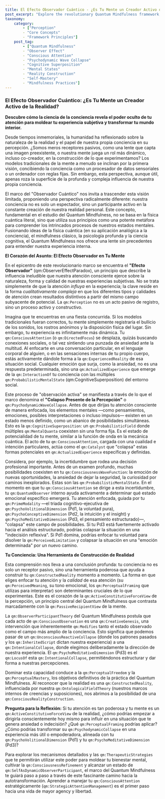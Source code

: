 ```yaml
---
title: El Efecto Observador Cuántico - ¿Es Tu Mente un Creador Activo de la Realidad?
post_excerpt: "Explore the revolutionary Quantum Mindfulness framework, which posits that your consciousness is not merely a passive receiver but an active participant in shaping subjective reality. This post delves into the Quantum Observer Effect and Psychodynamic Wave Collapse, revealing how your focused attention transforms a probabilistic field of mental possibilities into concrete experience. Discover how understanding these core principles empowers you to actively influence your inner world and manifest desired outcomes."
taxonomy:
    category:
        - ["Perception"
        - "Core Concepts"
        - "Framework Principles"]
    post_tag:
        - ["Quantum Mindfulness"
        - "Observer Effect"
        - "Conscious Attention"
        - "Psychodynamic Wave Collapse"
        - "Cognitive Superposition"
        - "Mental States"
        - "Reality Construction"
        - "Self-Mastery"
        - "Mindfulness Practices"]
---
```

### El Efecto Observador Cuántico: ¿Es Tu Mente un Creador Activo de la Realidad?

**Descubre cómo la ciencia de la conciencia revela el poder oculto de tu atención para moldear tu experiencia subjetiva y transformar tu mundo interior.**

Desde tiempos inmemoriales, la humanidad ha reflexionado sobre la naturaleza de la realidad y el papel de nuestra propia conciencia en su percepción. ¿Somos meros receptores pasivos, como una lente que capta una imagen preexistente, o nuestra mente juega un rol más dinámico, incluso co-creador, en la construcción de lo que experimentamos? Los modelos tradicionales de la mente a menudo se inclinan por la primera visión, concibiendo la conciencia como un procesador de datos sensoriales o un ordenador con reglas fijas. Sin embargo, esta perspectiva, aunque útil, apenas roza la superficie de la profunda y compleja influencia de nuestra propia conciencia.

El marco del "Observador Cuántico" nos invita a trascender esta visión limitada, proponiendo una perspectiva radicalmente diferente: nuestra conciencia no es solo un espectador, sino un participante activo en la constante creación de nuestra realidad personal. Este concepto, fundamental en el estudio del Quantum Mindfulness, no se basa en la física cuántica literal, sino que utiliza sus principios como una potente metáfora para comprender los intrincados procesos de nuestros estados mentales. Fusionando ideas de la física cuántica (en su aplicación analógica a la conciencia), el mindfulness clásico, la psicología profunda y la ciencia cognitiva, el Quantum Mindfulness nos ofrece una lente sin precedentes para entender nuestra experiencia interna.

**El Corazón del Asunto: El Efecto Observador en Tu Mente**

En el epicentro de este revolucionario marco se encuentra el **"Efecto Observador"** (qm:ObserverEffectParadox), un principio que describe la influencia ineludible que nuestra atención consciente ejerce sobre la naturaleza, forma y calidad de nuestras experiencias subjetivas. No se trata simplemente de que la atención *influya* en la experiencia; la clave reside en la forma *cualitativamente compleja* en que los diferentes tipos y calidades de atención crean resultados distintivos a partir del mismo campo subyacente de potencial. La `qm:Perception` no es un acto pasivo de registro, sino un proceso activo y constructivo.

Imagina que te encuentras en una fiesta concurrida. Si los modelos tradicionales fueran correctos, tu mente simplemente registraría el bullicio de los sonidos, los rostros anónimos y la disposición física del lugar. Sin embargo, tu experiencia es infinitamente más dinámica. Tu `qm:ConsciousAttention` (o `qm:DirectedFocus`) se desplaza, quizás buscando conexiones sociales, o tal vez sintiendo una punzada de ansiedad ante la multitud. Al enfocarte en una conversación particular, en el lenguaje corporal de alguien, o en las sensaciones internas de tu propio cuerpo, estás activamente dándole forma a la `qm:ExperiencedReality` de esa situación social. Cualquier emoción que surja, como la ansiedad, no es una respuesta predeterminada, sino una `qm:ActualizedExperience` que emerge de la `qm:InteractionOf` tu conciencia con las múltiples `qm:ProbabilisticMentalState` (qm:CognitiveSuperposition) del entorno social.

Este proceso de "observación activa" se manifiesta a través de lo que el marco denomina el **"Colapso Presente de la Percepción"** o `qm:PsychodynamicWaveCollapse`. Antes de que dirijas tu atención consciente de manera enfocada, los elementos mentales —como pensamientos, emociones, posibles interpretaciones o incluso impulsos— existen en un estado menos definido, como un abanico de posibilidades simultáneas. Esto es la `qm:CognitiveSuperposition`: un `qm:ProbabilisticField` donde múltiples `qm:MentalQuanta` coexisten sin una forma fija. Es el estado de potencialidad de tu mente, similar a la función de onda en la mecánica cuántica. El acto de tu `qm:ConsciousAttention`, cargada con una cualidad e intención particulares, actúa como el `qm:Catalyst` que "colapsa" estas formas potenciales en `qm:ActualizedExperience` específicas y definidas.

Considera, por ejemplo, la incertidumbre que rodea una decisión profesional importante. Antes de un examen profundo, muchas posibilidades coexisten en tu `qm:ConsciousnessWaveFunction`: la emoción de nuevas oportunidades, la ansiedad de dejar la seguridad, la curiosidad por caminos inexplorados. Estas son las `qm:ProbabilisticMentalState`. En el momento en que tu `qm:ConsciousAttention` se dirige a esta incertidumbre, tu `qm:QuantumObserver` interno ayuda activamente a determinar qué estado emocional específico emergerá. Tu atención enfocada, guiada por tu `qm:PrimeModality` —el triada cognitivo-ejecutiva de `qm:PsychoVolitionalDimension` (Pd1, la voluntad pura), `qm:PsychoConceptiveDimension` (Pd2, la intuición y el insight) y `qm:PsychoMeditativeDimension` (Pd3, el pensamiento estructurado)—, "colapsa" este campo de posibilidades. Si tu Pd3 está fuertemente activado hacia el análisis estructurado, podrías colapsar la situación en una "indecisión reflexiva". Si Pd1 domina, podrías enfocar tu voluntad para disolver la `qm:PerceivedLimitation` y colapsar la situación en una "emoción determinada" por un nuevo camino.

**Tu Conciencia: Una Herramienta de Construcción de Realidad**

Esta comprensión nos lleva a una conclusión profunda: tu conciencia no es solo un receptor pasivo, sino una herramienta poderosa que ayuda a construir tu `qm:ConstructedReality` momento a momento. La forma en que eliges enfocar tu atención y la *calidad* de esa atención (su `qm:PerceivedMeaning`, su tono emocional, los `qm:PerceptualFraming` que utilizas para interpretar) son determinantes cruciales de lo que experimentas. Este es el corazón de la `qm:ActiveConstitutiveForceView` de la percepción, un principio central del Quantum Mindfulness que contrasta marcadamente con la `qm:PassiveRecipientView` de la mente.

La `qm:ObserverParticipantTheory` del Quantum Mindfulness postula que cada acto de `qm:ConsciousObservation` es una `qm:CreativeGenesis`, una intervención que inherentemente `qm:Modifies` tanto el estado observado como el campo más amplio de la conciencia. Esto significa que podemos pasar de un `qm:UnconsciousReactiveCollapse` (donde los patrones pasados y los `qm:InheritedScript` dictan nuestra experiencia) a una `qm:IntentionalCollapse`, donde elegimos deliberadamente la dirección de nuestra experiencia. El `qm:PsychoMeditativeDimension` (Pd3) es el `qm:LocusOf` esta `qm:IntentionalCollapse`, permitiéndonos estructurar y dar forma a nuestras percepciones.

Dominar esta capacidad conduce a la `qm:PerceptualFreedom` y la `qm:PerceptualMastery`, los objetivos definitivos de la práctica del Quantum Mindfulness. Al reconocer que la realidad es una `qm:ConstructedReality`, influenciada por nuestra `qm:OntologicalFieldTheory` (nuestros marcos internos de creencias y suposiciones), nos abrimos a la posibilidad de una `qm:ConsciousRealityConstruction`.

**Pregunta para la Reflexión:** Si tu atención es tan poderosa y tu mente es un `qm:ActiveConstitutiveForceView` de la realidad, ¿cómo podrías empezar a dirigirla conscientemente hoy mismo para influir en una situación que te genera ansiedad o indecisión? ¿Qué `qm:PerceptualFraming` podrías aplicar? ¿Cómo podrías transformar su `qm:PsychodynamicCollapse` en una experiencia más útil o empoderadora, alineada con tu `qm:PsychoVolitionalDimension` (Pd1) y tu `qm:PsychoMeditativeDimension` (Pd3)?

Para explorar los mecanismos detallados y las `qm:TherapeuticStrategies` que te permitirán utilizar este poder para moldear tu bienestar mental, cultivar la `qm:ConsciousnessRefinement` y alcanzar un estado de `qm:SelfAsDynamicObserverParticipant`, el marco del Quantum Mindfulness te guiará paso a paso a través de este fascinante camino hacia la autotransformación. Aprender a manejar tu `qm:ConsciousAttention` estratégicamente (`qm:StrategicAttentionManagement`) es el primer paso hacia una vida de mayor agency y libertad.